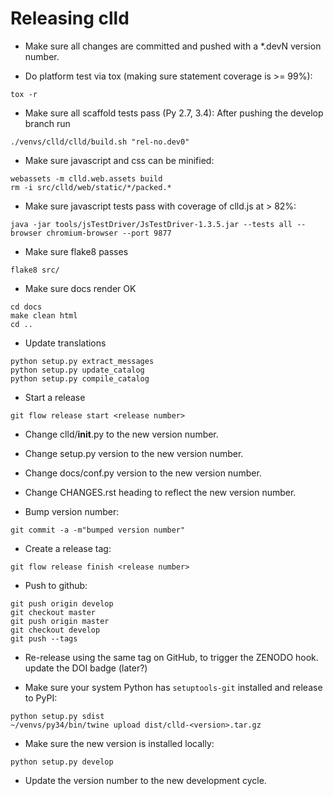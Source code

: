Releasing clld
==============

- Make sure all changes are committed and pushed with a *.devN version number.

- Do platform test via tox (making sure statement coverage is >= 99%):
```
tox -r
```

- Make sure all scaffold tests pass (Py 2.7, 3.4): After pushing the develop branch run
```
./venvs/clld/clld/build.sh "rel-no.dev0"
```

- Make sure javascript and css can be minified:
```
webassets -m clld.web.assets build
rm -i src/clld/web/static/*/packed.*
```

- Make sure javascript tests pass with coverage of clld.js at > 82%:
```
java -jar tools/jsTestDriver/JsTestDriver-1.3.5.jar --tests all --browser chromium-browser --port 9877
```

- Make sure flake8 passes
```
flake8 src/
```

- Make sure docs render OK
```
cd docs
make clean html
cd ..
```

- Update translations
```
python setup.py extract_messages
python setup.py update_catalog
python setup.py compile_catalog
```

- Start a release
```
git flow release start <release number>
```

- Change clld/__init__.py to the new version number.

- Change setup.py version to the new version number.

- Change docs/conf.py version to the new version number.

- Change CHANGES.rst heading to reflect the new version number.

- Bump version number:
```
git commit -a -m"bumped version number"
```

- Create a release tag:
```
git flow release finish <release number>
```

- Push to github:
```
git push origin develop
git checkout master
git push origin master
git checkout develop
git push --tags
```

- Re-release using the same tag on GitHub, to trigger the ZENODO hook.
  update the DOI badge (later?)

- Make sure your system Python has ``setuptools-git`` installed and release to
  PyPI:
```
python setup.py sdist
~/venvs/py34/bin/twine upload dist/clld-<version>.tar.gz
```

- Make sure the new version is installed locally:
```
python setup.py develop
```

- Update the version number to the new development cycle.